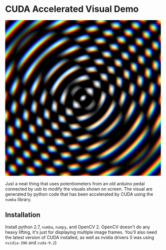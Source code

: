 CUDA Accelerated Visual Demo
=============================

![lens](https://github.com/dudeofea/Engg-Carnival/blob/master/lens.png?raw=true)

Just a neat thing that uses potentiometers from an old arduino pedal
connected by usb to modify the visuals shown on screen. The visual are
generated by python code that has been accelerated by CUDA using the
`numba` library.

Installation
------------

Install python 2.7, `numba`, `numpy`, and OpenCV 2. OpenCV doesn't do any
heavy lifting, it's just for displaying multiple image frames. You'll also
need the latest version of CUDA installed, as well as nvidia drivers (I was
using `nvidia-396` and `cuda-9.2`)
